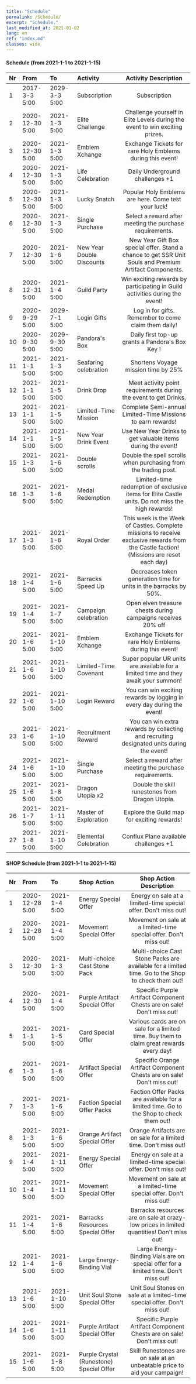 ```yaml
---
title: "Schedule"
permalink: /Schedule/
excerpt: "Schedule."
last_modified_at: 2021-01-02
lang: en
ref: "index.md"
classes: wide
---
```


#### Schedule (from 2021-1-1 to 2021-1-15)

  | Nr |  From  |  To |     Activity    |    Activity Description    |
  |:---|:-------|:----|:----------------|:--------------------------:|
  | 1   | 2017-3-3 5:00 | 2029-3-3 5:00 | Subscription | Subscription | 
  | 2   | 2020-12-30 5:00 | 2021-1-3 5:00 | Elite Challenge | Challenge yourself in Elite Levels during the event to win exciting prizes. | 
  | 3   | 2020-12-30 5:00 | 2021-1-3 5:00 | Emblem Xchange | Exchange Tickets for rare Holy Emblems during this event! | 
  | 4   | 2020-12-30 5:00 | 2021-1-3 5:00 | Life Celebration | Daily Underground challenges +1 | 
  | 5   | 2020-12-30 5:00 | 2021-1-3 5:00 | Lucky Snatch | Popular Holy Emblems are here. Come test your luck! | 
  | 6   | 2020-12-30 5:00 | 2021-1-3 5:00 | Single Purchase | Select a reward after meeting the purchase requirements. | 
  | 7   | 2020-12-30 5:00 | 2021-1-6 5:00 | New Year Double Discounts | New Year Gift Box special offer. Stand a chance to get SSR Unit Souls and Premium Artifact Components. | 
  | 8   | 2020-12-31 5:00 | 2021-1-4 5:00 | Guild Party | Win exciting rewards by participating in Guild activities during the event! | 
  | 9   | 2020-9-29 5:00 | 2029-7-1 5:00 | Login Gifts | Log in for gifts. Remember to come claim them daily! | 
  | 10   | 2020-9-30 5:00 | 2029-9-30 5:00 | Pandora's Box | Daily first top-up grants a Pandora's Box Key ! | 
  | 11   | 2021-1-1 5:00 | 2021-1-3 5:00 | Seafaring celebration | Shortens Voyage mission time by 25% | 
  | 12   | 2021-1-1 5:00 | 2021-1-5 5:00 | Drink Drop | Meet activity point requirements during the event to get Drinks. | 
  | 13   | 2021-1-1 5:00 | 2021-1-5 5:00 | Limited-Time Mission | Complete Semi-annual Limited-Time Missions to earn rewards! | 
  | 14   | 2021-1-1 5:00 | 2021-1-5 5:00 | New Year Drink Event | Use New Year Drinks to get valuable items during the event! | 
  | 15   | 2021-1-3 5:00 | 2021-1-6 5:00 | Double scrolls | Double the spell scrolls when purchasing from the trading post. | 
  | 16   | 2021-1-3 5:00 | 2021-1-6 5:00 | Medal Redemption | Limited-time redemption of exclusive items for Elite Castle units. Do not miss the high rewards! | 
  | 17   | 2021-1-3 5:00 | 2021-1-6 5:00 | Royal Order | This week is the Week of Castles. Complete missions to receive exclusive rewards from the Castle faction! (Missions are reset each day) | 
  | 18   | 2021-1-4 5:00 | 2021-1-6 5:00 | Barracks Speed Up | Decreases token generation time for units in the barracks by  50%. | 
  | 19   | 2021-1-4 5:00 | 2021-1-7 5:00 | Campaign celebration | Open elven treasure chests during campaigns receives 20% off | 
  | 20   | 2021-1-6 5:00 | 2021-1-10 5:00 | Emblem Xchange | Exchange Tickets for rare Holy Emblems during this event! | 
  | 21   | 2021-1-6 5:00 | 2021-1-10 5:00 | Limited-Time Covenant | Super popular UR units are available for a limited time and they await your summon! | 
  | 22   | 2021-1-6 5:00 | 2021-1-10 5:00 | Login Reward | You can win exciting rewards by logging in every day during the event! | 
  | 23   | 2021-1-6 5:00 | 2021-1-10 5:00 | Recruitment Reward | You can win extra rewards by collecting and recruiting designated units during the event! | 
  | 24   | 2021-1-6 5:00 | 2021-1-10 5:00 | Single Purchase | Select a reward after meeting the purchase requirements. | 
  | 25   | 2021-1-6 5:00 | 2021-1-8 5:00 | Dragon Utopia x2 | Double the skill runestones from Dragon Utopia. | 
  | 26   | 2021-1-7 5:00 | 2021-1-11 5:00 | Master of Exploration | Explore the Guild map for exciting rewards! | 
  | 27   | 2021-1-8 5:00 | 2021-1-10 5:00 | Elemental Celebration | Conflux Plane available challenges +1 | 


#### SHOP Schedule (from 2021-1-1 to 2021-1-15)

  | Nr |  From  |  To |     Shop Action   |    Shop Action Description    |
  |:---|:-------|:----|:------------------|:-----------------------------:|
  | 1   | 2020-12-28 5:00 | 2021-1-4 5:00 | Energy Special Offer | Energy on sale at a limited-time special offer. Don't miss out! | 
  | 2   | 2020-12-28 5:00 | 2021-1-4 5:00 | Movement Special Offer | Movement on sale at a limited-time special offer. Don't miss out! | 
  | 3   | 2020-12-30 5:00 | 2021-1-3 5:00 | Multi-choice Cast Stone Pack | Multi-choice Cast Stone Packs are available for a limited time. Go to the Shop to check them out! | 
  | 4   | 2020-12-30 5:00 | 2021-1-4 5:00 | Purple Artifact Special Offer | Specific Purple Artifact Component Chests are on sale! Don't miss out! | 
  | 5   | 2021-1-1 5:00 | 2021-1-5 5:00 | Card Special Offer | Various cards are on sale for a limited time. Buy them to claim great rewards every day! | 
  | 6   | 2021-1-3 5:00 | 2021-1-6 5:00 | Artifact Special Offer | Specific Orange Artifact Component Chests are on sale! Don't miss out! | 
  | 7   | 2021-1-3 5:00 | 2021-1-6 5:00 | Faction Special Offer Packs | Faction Offer Packs are available for a limited time. Go to the Shop to check them out! | 
  | 8   | 2021-1-3 5:00 | 2021-1-6 5:00 | Orange Artifact Special Offer | Orange Artifacts are on sale for a limited time. Don't miss out! | 
  | 9   | 2021-1-4 5:00 | 2021-1-11 5:00 | Energy Special Offer | Energy on sale at a limited-time special offer. Don't miss out! | 
  | 10   | 2021-1-4 5:00 | 2021-1-11 5:00 | Movement Special Offer | Movement on sale at a limited-time special offer. Don't miss out! | 
  | 11   | 2021-1-4 5:00 | 2021-1-6 5:00 | Barracks Resources Special Offer | Barracks resources are on sale at crazy-low prices in limited quantities! Don't miss out! | 
  | 12   | 2021-1-4 5:00 | 2021-1-6 5:00 | Large Energy-Binding Vial | Large Energy-Binding Vials are on special offer for a limited time. Don't miss out! | 
  | 13   | 2021-1-6 5:00 | 2021-1-10 5:00 | Unit Soul Stone Special Offer | Unit Soul Stones on sale at a limited-time special offer. Don't miss out! | 
  | 14   | 2021-1-6 5:00 | 2021-1-11 5:00 | Purple Artifact Special Offer | Specific Purple Artifact Component Chests are on sale! Don't miss out! | 
  | 15   | 2021-1-6 5:00 | 2021-1-8 5:00 | Purple Crystal (Runestone) Special Offer | Skill Runestones are on sale at an unbeatable price to aid your campaign! | 
